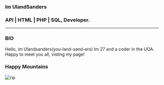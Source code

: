 ###  Im UlandSanders
### API | HTML | PHP | SQL, Developer.
-------------------------------------------------

### BIO

Hello, im Ulandsanders(you-land-sand-ers)
Im 27 and a coder in the UOA.
Happy to meet you all, visting my page!

### Happy Mountains
![rip](https://th.bing.com/th/id/R4a9e0114a81d72c87515d391268f848f?rik=BhyDHg8BO%2fg%2bcw&riu=http%3a%2f%2fwww.htxt.co.za%2fwp-content%2fuploads%2f2015%2f05%2fImage.jpg&ehk=OZklnFEYm%2fs5VnR7zGichqC0Gn5iokz8o6ekpC%2bESK0%3d&risl=&pid=ImgRaw)
